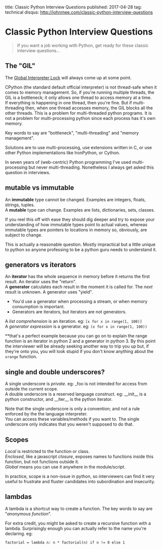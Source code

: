 title: Classic Python Interview Questions
published: 2017-04-28
tag: technical
disqus: http://johnmee.com/classic-python-interview-questions


# Classic Python Interview Questions

> If you want a job working with Python, get ready for these classic interview questions...

## The "GIL"

The [Global Interpreter Lock](https://wiki.python.org/moin/GlobalInterpreterLock) will always come up at some point.

CPython (the standard default official interpreter) is not thread-safe when it comes to memory management.  So, if 
you're running multiple threads, the GIL is a bottleneck; it only allows one thread to access memory at a time.  
If everything is happening in one thread, then you're fine.  But if multi-threading then, when one thread accesses memory,
the GIL blocks all the other threads.  This is a problem for multi-threaded python programs. It is not a problem for 
multi-processing python since each process has it's own memory.

Key words to say are "bottleneck", "multi-threading" and "memory management".

Solutions are to use multi-processing, use extensions written in C, or use other Python implementations like IronPython,
or Cython.

In seven years of (web-centric) Python programming I've used multi-processing but never multi-threading.  Nonetheless I
always get asked this question in interviews.


## mutable vs immutable

An **immutable** type cannot be changed. Examples are integers, floats, strings, tuples.  
A **mutable** type can change.  Examples are lists, dictionaries, sets, classes.

If you reel this off with ease they should dig deeper and try to expose your understanding of how immutable types point to
actual values, whereas immutable types are pointers to locations in memory so, obviously, are subject to change.

This is actually a reasonable question.  Mostly impractical but a little unique to python so anyone professing to be a 
python guru needs to understand it.

## generators vs iterators

An **iterator** has the whole sequence in memory before it returns the first result.  An iterator uses the "return".  
A **generator** calculates each result in the moment it is called for. The _next_ result is unknown.  A generator uses "yield".

* You'd use a generator when processing a stream, or when memory consumption is important.
* Generators are iterators, but iterators are not generators.

A *list comprehension* is an iteration. eg: `[x for x in range(1, 100)]`  
A *generator expression* is a generator. eg: `(x for x in range(1, 100))`

**that's a perfect example because you can go on to explain the range function is an iterator in python 2 and a 
generator in python 3.  By this point the interviewer will be already seeking another way to trip you up but, if they're
onto you, you will look stupid if you don't know anything about the `xrange` function.

## single and double underscores?

A single underscore is *private*.  eg: \_foo is not intended for access from outside the current scope.  
A double underscore is a reserved language construct. eg: \_\_init\_\_ is a python constructor, and \_\_iter\_\_ is the python
iterator.  

Note that the single underscore is only a convention; and not a rule enforced by the the language interpreter.  
You can access these variables/methods if you want to. The single underscore only indicates that you weren't supposed to do that.


## Scopes

*Local* is restricted to the function or class.  
*Enclosed*, like a javascript *closure*, exposes names to functions inside this function, but not functions outside it.  
*Global* means you can use it anywhere in the module/script.  

In practice, scope is a non-issue in python, so interviewers can find it very useful to frustrate and fluster candidates
into subordination and insecurity.

## lambdas

A lambda is a shortcut way to create a function. The key words to say are "*anonymous function*".

For extra credit, you might be asked to create a recursive function with a lambda. Surprisingly enough you can actually
refer to the name you're declaring. eg:

`factorial = lambda n: n * factorial(n) if n != 0 else 1`
